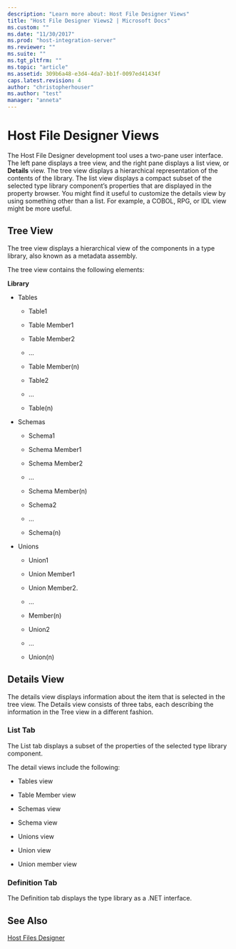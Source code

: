 ```yaml
---
description: "Learn more about: Host File Designer Views"
title: "Host File Designer Views2 | Microsoft Docs"
ms.custom: ""
ms.date: "11/30/2017"
ms.prod: "host-integration-server"
ms.reviewer: ""
ms.suite: ""
ms.tgt_pltfrm: ""
ms.topic: "article"
ms.assetid: 309b6a48-e3d4-4da7-bb1f-0097ed41434f
caps.latest.revision: 4
author: "christopherhouser"
ms.author: "test"
manager: "anneta"
---
```

# Host File Designer Views
The Host File Designer development tool uses a two-pane user interface. The left pane displays a tree view, and the right pane displays a list view, or **Details** view. The tree view displays a hierarchical representation of the contents of the library. The list view displays a compact subset of the selected type library component’s properties that are displayed in the property browser. You might find it useful to customize the details view by using something other than a list. For example, a COBOL, RPG, or IDL view might be more useful.  
  
## Tree View  
 The tree view displays a hierarchical view of the components in a type library, also known as a metadata assembly.  
  
 The tree view contains the following elements:  
  
 **Library**  
  
-   Tables  
  
    -   Table1  
  
    -   Table Member1  
  
    -   Table Member2  
  
    -   …  
  
    -   Table Member(n)  
  
    -   Table2  
  
    -   …  
  
    -   Table(n)  
  
-   Schemas  
  
    -   Schema1  
  
    -   Schema Member1  
  
    -   Schema Member2  
  
    -   …  
  
    -   Schema Member(n)  
  
    -   Schema2  
  
    -   …  
  
    -   Schema(n)  
  
-   Unions  
  
    -   Union1  
  
    -   Union Member1  
  
    -   Union Member2.  
  
    -   …  
  
    -   Member(n)  
  
    -   Union2  
  
    -   …  
  
    -   Union(n)  
  
## Details View  
 The details view displays information about the item that is selected in the tree view. The Details view consists of three tabs, each describing the information in the Tree view in a different fashion.  
  
### List Tab  
 The List tab displays a subset of the properties of the selected type library component.  
  
 The detail views include the following:  
  
-   Tables view  
  
-   Table Member view  
  
-   Schemas view  
  
-   Schema view  
  
-   Unions view  
  
-   Union view  
  
-   Union member view  
  
### Definition Tab  
 The Definition tab displays the type library as a .NET interface.  
  
## See Also  
 [Host Files Designer](../core/host-files-designer2.md)
